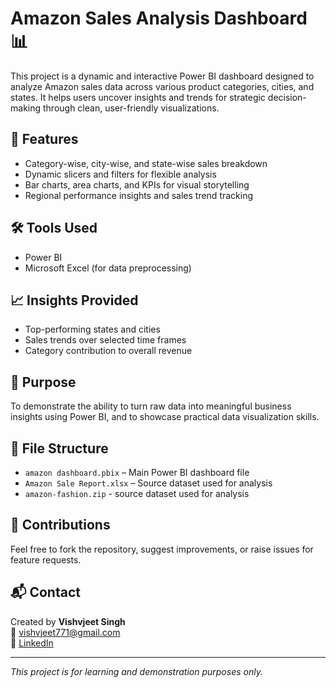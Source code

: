 # Amazon Sales Analysis Dashboard 📊

This project is a dynamic and interactive Power BI dashboard designed to analyze Amazon sales data across various product categories, cities, and states. It helps users uncover insights and trends for strategic decision-making through clean, user-friendly visualizations.

## 🚀 Features
- Category-wise, city-wise, and state-wise sales breakdown
- Dynamic slicers and filters for flexible analysis
- Bar charts, area charts, and KPIs for visual storytelling
- Regional performance insights and sales trend tracking

## 🛠 Tools Used
- Power BI
- Microsoft Excel (for data preprocessing)

## 📈 Insights Provided
- Top-performing states and cities
- Sales trends over selected time frames
- Category contribution to overall revenue

## 🧠 Purpose
To demonstrate the ability to turn raw data into meaningful business insights using Power BI, and to showcase practical data visualization skills.

## 📁 File Structure
- `amazon dashboard.pbix` – Main Power BI dashboard file
- `Amazon Sale Report.xlsx` – Source dataset used for analysis
- `amazon-fashion.zip` - source dataset used for analysis

## 🤝 Contributions
Feel free to fork the repository, suggest improvements, or raise issues for feature requests.

## 📬 Contact
Created by **Vishvjeet Singh**  
📧 vishvjeet771@gmail.com  
🔗 [LinkedIn](https://www.linkedin.com/in/vishvjeets/)

---
*This project is for learning and demonstration purposes only.*
